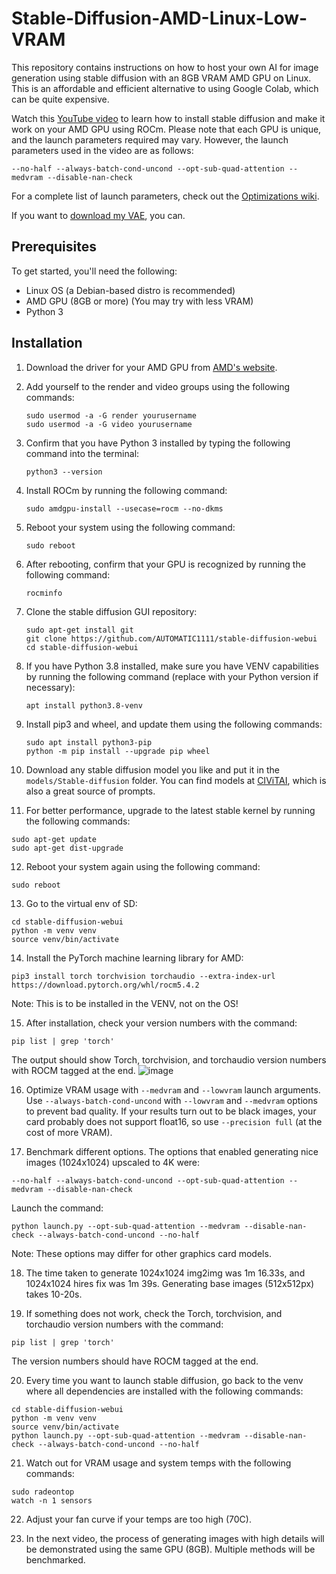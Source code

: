 # Stable-Diffusion-AMD-Linux-Low-VRAM

This repository contains instructions on how to host your own AI for image generation using stable diffusion with an 8GB VRAM AMD GPU on Linux. This is an affordable and efficient alternative to using Google Colab, which can be quite expensive. 

Watch this [YouTube video](https://youtu.be/p2H_Zh4lJTI) to learn how to install stable diffusion and make it work on your AMD GPU using ROCm. Please note that each GPU is unique, and the launch parameters required may vary. However, the launch parameters used in the video are as follows:

```
--no-half --always-batch-cond-uncond --opt-sub-quad-attention --medvram --disable-nan-check
```

For a complete list of launch parameters, check out the [Optimizations wiki](https://github.com/AUTOMATIC1111/stable-diffusion-webui/wiki/Optimizations).

If you want to [download my VAE](https://huggingface.co/stabilityai/sd-vae-ft-mse-original/tree/main), you can.

## Prerequisites
To get started, you'll need the following:

- Linux OS (a Debian-based distro is recommended)
- AMD GPU (8GB or more) (You may try with less VRAM)
- Python 3

## Installation
1. Download the driver for your AMD GPU from [AMD's website](https://www.amd.com/en/support).
2. Add yourself to the render and video groups using the following commands:

   ```
   sudo usermod -a -G render yourusername      
   sudo usermod -a -G video yourusername
   ```
   
3. Confirm that you have Python 3 installed by typing the following command into the terminal:

   ```
   python3 --version
   ```
   
4. Install ROCm by running the following command:

   ```
   sudo amdgpu-install --usecase=rocm --no-dkms
   ```
   
5. Reboot your system using the following command:

   ```
   sudo reboot
   ```
   
6. After rebooting, confirm that your GPU is recognized by running the following command:

   ```
   rocminfo
   ```
   
7. Clone the stable diffusion GUI repository:

   ```
   sudo apt-get install git
   git clone https://github.com/AUTOMATIC1111/stable-diffusion-webui
   cd stable-diffusion-webui
   ```
   
8. If you have Python 3.8 installed, make sure you have VENV capabilities by running the following command (replace with your Python version if necessary):

   ```
   apt install python3.8-venv
   ```
   
9. Install pip3 and wheel, and update them using the following commands:

   ```
   sudo apt install python3-pip           
   python -m pip install --upgrade pip wheel
   ```
   
10. Download any stable diffusion model you like and put it in the `models/Stable-diffusion` folder. You can find models at [CIViTAI](https://civitai.com/), which is also a great source of prompts.

11. For better performance, upgrade to the latest stable kernel by running the following commands:

   ```
   sudo apt-get update
   sudo apt-get dist-upgrade
   ```
   
12. Reboot your system again using the following command:

   ```
   sudo reboot
   ```


13. Go to the virtual env of SD:
```
cd stable-diffusion-webui
python -m venv venv 
source venv/bin/activate
``` 

14. Install the PyTorch machine learning library for AMD:
```
pip3 install torch torchvision torchaudio --extra-index-url https://download.pytorch.org/whl/rocm5.4.2
```
Note: This is to be installed in the VENV, not on the OS!

15. After installation, check your version numbers with the command:
```
pip list | grep 'torch'
```
The output should show Torch, torchvision, and torchaudio version numbers with ROCM tagged at the end.
![image](https://user-images.githubusercontent.com/114147068/231775700-e292b9a3-8969-4018-8a20-6a040e47ec5c.png)

16. Optimize VRAM usage with `--medvram` and `--lowvram` launch arguments. Use `--always-batch-cond-uncond` with `--lowvram` and `--medvram` options to prevent bad quality. If your results turn out to be black images, your card probably does not support float16, so use `--precision full` (at the cost of more VRAM).

17. Benchmark different options. The options that enabled generating nice images (1024x1024) upscaled to 4K were:
```
--no-half --always-batch-cond-uncond --opt-sub-quad-attention --medvram --disable-nan-check
```
Launch the command:
```
python launch.py --opt-sub-quad-attention --medvram --disable-nan-check --always-batch-cond-uncond --no-half
```
Note: These options may differ for other graphics card models.

18. The time taken to generate 1024x1024 img2img was 1m 16.33s, and 1024x1024 hires fix was 1m 39s. Generating base images (512x512px) takes 10-20s.

19. If something does not work, check the Torch, torchvision, and torchaudio version numbers with the command:
```
pip list | grep 'torch'
```
The version numbers should have ROCM tagged at the end.

20. Every time you want to launch stable diffusion, go back to the venv where all dependencies are installed with the following commands:
```
cd stable-diffusion-webui
python -m venv venv 
source venv/bin/activate
python launch.py --opt-sub-quad-attention --medvram --disable-nan-check --always-batch-cond-uncond --no-half
```

21. Watch out for VRAM usage and system temps with the following commands:
```
sudo radeontop
watch -n 1 sensors
```

22. Adjust your fan curve if your temps are too high (70C).

23. In the next video, the process of generating images with high details will be demonstrated using the same GPU (8GB). Multiple methods will be benchmarked.
